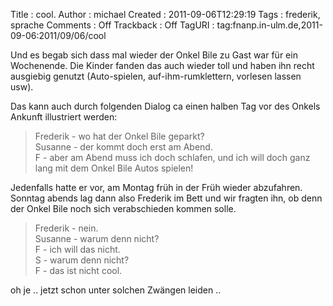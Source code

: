 Title     : cool.
Author    : michael
Created   : 2011-09-06T12:29:19
Tags      : frederik, sprache
Comments  : Off
Trackback : Off
TagURI    : tag:fnanp.in-ulm.de,2011-09-06:2011/09/06/cool

Und es begab sich dass mal wieder der Onkel Bile zu Gast war für ein
Wochenende. Die Kinder fanden das auch wieder toll und haben ihn recht
ausgiebig genutzt (Auto-spielen, auf-ihm-rumklettern, vorlesen lassen usw).

Das kann auch durch folgenden Dialog ca einen halben Tag vor des Onkels
Ankunft illustriert werden:

> Frederik - wo hat der Onkel Bile geparkt?  
> Susanne - der kommt doch erst am Abend.  
> F - aber am Abend muss ich doch schlafen, und ich will doch ganz lang mit
> dem Onkel Bile Autos spielen!  

Jedenfalls hatte er vor, am Montag früh in der Früh wieder abzufahren. Sonntag
abends lag dann also Frederik im Bett und wir fragten ihn, ob denn der Onkel
Bile noch sich verabschieden kommen solle.

> Frederik - nein.  
> Susanne - warum denn nicht?  
> F - ich will das nicht.  
> S - warum denn nicht?  
> F - das ist nicht cool.  

oh je .. jetzt schon unter solchen Zwängen leiden ..
